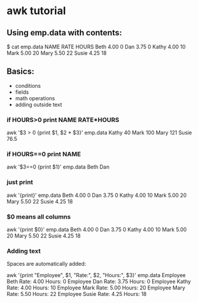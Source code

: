 # awk tutorial

## Using emp.data with contents:

$ cat emp.data 
NAME    RATE    HOURS
Beth    4.00    0
Dan     3.75    0
Kathy   4.00    10
Mark    5.00    20
Mary    5.50    22
Susie   4.25    18

## Basics: 
- conditions
- fields
- math operations
- adding outside text

### if HOURS>0 print NAME RATE*HOURS

awk '$3 > 0 {print $1, $2 * $3}' emp.data
Kathy 40
Mark 100
Mary 121
Susie 76.5

### if HOURS==0 print NAME
awk '$3==0 {print $1}' emp.data
Beth
Dan

### just print
awk '{print}' emp.data 
Beth    4.00    0
Dan     3.75    0
Kathy   4.00    10
Mark    5.00    20
Mary    5.50    22
Susie   4.25    18

### $0 means all columns
awk '{print $0}' emp.data 
Beth    4.00    0
Dan     3.75    0
Kathy   4.00    10
Mark    5.00    20
Mary    5.50    22
Susie   4.25    18

### Adding text

Spaces are automatically added:

awk '{print "Employee", $1, "Rate:", $2, "Hours:", $3}' emp.data
Employee Beth Rate: 4.00 Hours: 0
Employee Dan Rate: 3.75 Hours: 0
Employee Kathy Rate: 4.00 Hours: 10
Employee Mark Rate: 5.00 Hours: 20
Employee Mary Rate: 5.50 Hours: 22
Employee Susie Rate: 4.25 Hours: 18

